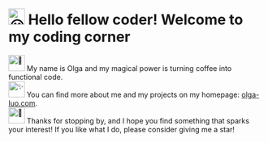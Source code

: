 <h1><picture>
  <source srcset="https://fonts.gstatic.com/s/e/notoemoji/latest/1f636_200d_1f32b_fe0f/512.webp" type="image/webp">
  <img src="https://fonts.gstatic.com/s/e/notoemoji/latest/1f636_200d_1f32b_fe0f/512.gif" alt="😶" width="32" height="32">
</picture>Hello fellow coder! Welcome to my coding corner
</h1>

<picture>
  <source srcset="https://fonts.gstatic.com/s/e/notoemoji/latest/1f916/512.webp" type="image/webp">
  <img src="https://fonts.gstatic.com/s/e/notoemoji/latest/1f916/512.gif" alt="🤖" width="32" height="32">
</picture>My name is Olga and my magical power is turning coffee into functional code. <br>
<picture>
  <source srcset="https://fonts.gstatic.com/s/e/notoemoji/latest/2728/512.webp" type="image/webp">
  <img src="https://fonts.gstatic.com/s/e/notoemoji/latest/2728/512.gif" alt="✨" width="32" height="32">
</picture> You can find more about me and my projects on my homepage: <a href=https://olga-luo.com>olga-luo.com</a>. <br>
<picture>
  <source srcset="https://fonts.gstatic.com/s/e/notoemoji/latest/1f496/512.webp" type="image/webp">
  <img src="https://fonts.gstatic.com/s/e/notoemoji/latest/1f496/512.gif" alt="💖" width="32" height="32">
</picture> Thanks for stopping by, and I hope you find something that sparks your interest! If you like what I do, please consider giving me a star! <br>

<!--
**oooolga/oooolga** is a ✨ _special_ ✨ repository because its `README.md` (this file) appears on your GitHub profile.

Here are some ideas to get you started:

- 🔭 I’m currently working on ...
- 🌱 I’m currently learning ...
- 👯 I’m looking to collaborate on ...
- 🤔 I’m looking for help with ...
- 💬 Ask me about ...
- 📫 How to reach me: ...
- 😄 Pronouns: ...
- ⚡ Fun fact: ...
-->
